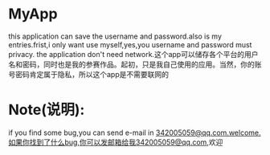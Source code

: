 # MyApp
this application can save the username and password.also is my entries.frist,i only want use myself,yes,you username and password must privacy.
the application don't need network.这个app可以储存各个平台的用户名和密码，同时也是我的参赛作品。起初，只是我自己使用的应用。当然，你的账号密码肯定属于隐私，所以这个app是不需要联网的
# Note(说明):
if you find some bug,you can send e-mail in 342005059@qq.com.welcome.如果你找到了什么bug,你可以发邮箱给我342005059@qq.com,欢迎
